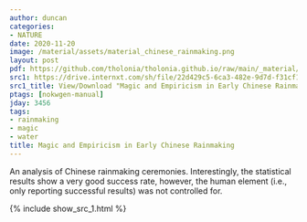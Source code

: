 ```yaml
---
author: duncan
categories:
- NATURE
date: 2020-11-20
image: /material/assets/material_chinese_rainmaking.png
layout: post
pdf: https://github.com/tholonia/tholonia.github.io/raw/main/_material/assets/material_chinese_rainmaking.pdf
src1: https://drive.internxt.com/sh/file/22d429c5-6ca3-482e-9d7d-f31cf1b6bfc4/d3ce3a5ffa24b7e08301c9a04b5bab4e761890ed70fda12c98508f112e313ad5
src1_title: View/Download "Magic and Empiricism in Early Chinese Rainmaking" (22 pages)
ptags: [nokwgen-manual]
jday: 3456
tags:
- rainmaking
- magic
- water
title: Magic and Empiricism in Early Chinese Rainmaking
---
```


An analysis of Chinese rainmaking ceremonies.  Interestingly, the statistical results show a very good success rate, however, the human element (i.e., only reporting successful results) was not controlled for.

<!--more-->

{% include show_src_1.html %}
